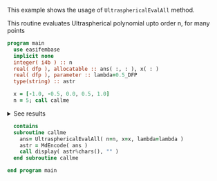 This example shows the usage of `UltrasphericalEvalAll` method.

This routine evaluates Ultraspherical polynomial upto order n, for many points

```fortran
program main
  use easifembase
  implicit none
  integer( i4b ) :: n
  real( dfp ), allocatable :: ans( :, : ), x( : )
  real( dfp ), parameter :: lambda=0.5_DFP
  type(string) :: astr
```

```fortran title "Ultraspherical-Gauss"
  x = [-1.0, -0.5, 0.0, 0.5, 1.0]
  n = 5; call callme
```

<details>
<summary>See results</summary>
<div>

| P0 | P1   | P2     | P3      | P4       | P5           |
|----|------|--------|---------|----------|--------------|
| 1  | -1   | 1      | -1      | 1        | -1           |
| 1  | -0.5 | -0.125 | 0.4375  | -0.28906 | -8.98438E-02 |
| 1  | 0    | -0.5   | -0      | 0.375    | 0            |
| 1  | 0.5  | -0.125 | -0.4375 | -0.28906 | 8.98438E-02  |
| 1  | 1    | 1      | 1       | 1        | 1            |

</div>
</details>

```fortran
  contains
  subroutine callme
    ans= UltrasphericalEvalAll( n=n, x=x, lambda=lambda )
    astr = MdEncode( ans )
    call display( astr%chars(), "" )
  end subroutine callme
```

```fortran
end program main
```

